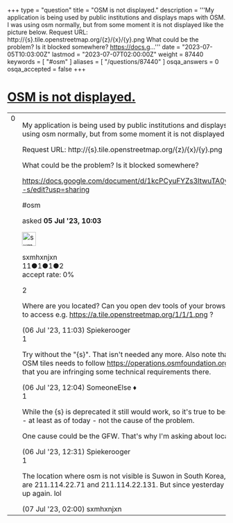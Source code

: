 +++
type = "question"
title = "OSM is not displayed."
description = '''My application is being used by public institutions and displays maps with OSM. I was using osm normally, but from some moment it is not displayed like the picture below. Request URL: http://{s}.tile.openstreetmap.org/{z}/{x}/{y}.png What could be the problem? Is it blocked somewhere? https://docs.g...'''
date = "2023-07-05T10:03:00Z"
lastmod = "2023-07-07T02:00:00Z"
weight = 87440
keywords = [ "#osm" ]
aliases = [ "/questions/87440" ]
osqa_answers = 0
osqa_accepted = false
+++

<div class="headNormal">

# [OSM is not displayed.](/questions/87440/osm-is-not-displayed)

</div>

<div id="main-body">

<div id="askform">

<table id="question-table" style="width:100%;">
<colgroup>
<col style="width: 50%" />
<col style="width: 50%" />
</colgroup>
<tbody>
<tr>
<td style="width: 30px; vertical-align: top"><div class="vote-buttons">
<span id="post-87440-upvote" class="ajax-command post-vote up" rel="nofollow" title="I like this post (click again to cancel)"> </span>
<div id="post-87440-score" class="post-score" title="current number of votes">
0
</div>
<span id="post-87440-downvote" class="ajax-command post-vote down" rel="nofollow" title="I dont like this post (click again to cancel)"> </span> <span id="favorite-mark" class="ajax-command favorite-mark" rel="nofollow" title="mark/unmark this question as favorite (click again to cancel)"> </span>
<div id="favorite-count" class="favorite-count">
&#10;</div>
</div></td>
<td><div id="item-right">
<div class="question-body">
<p>My application is being used by public institutions and displays maps with OSM. I was using osm normally, but from some moment it is not displayed like the picture below.</p>
<p>Request URL: http://{s}.tile.openstreetmap.org/{z}/{x}/{y}.png</p>
<p>What could be the problem? Is it blocked somewhere?</p>
<p><a href="https://docs.google.com/document/d/1kcPCyuFYZs3ltwuTA0yGqXiCxylc9JTzybZR15Ue--s/edit?usp=sharing">https://docs.google.com/document/d/1kcPCyuFYZs3ltwuTA0yGqXiCxylc9JTzybZR15Ue--s/edit?usp=sharing</a></p>
</div>
<div id="question-tags" class="tags-container tags">
<span class="post-tag tag-link-#osm" rel="tag" title="see questions tagged &#39;#osm&#39;">#osm</span>
</div>
<div id="question-controls" class="post-controls">
&#10;</div>
<div class="post-update-info-container">
<div class="post-update-info post-update-info-user">
<p>asked <strong>05 Jul '23, 10:03</strong></p>
<img src="https://secure.gravatar.com/avatar/a80d6d00da81b11ea565b85440992e88?s=32&amp;d=identicon&amp;r=g" class="gravatar" width="32" height="32" alt="sxmhxnjxn&#39;s gravatar image" />
<p><span>sxmhxnjxn</span><br />
<span class="score" title="11 reputation points">11</span><span title="1 badges"><span class="badge1">●</span><span class="badgecount">1</span></span><span title="1 badges"><span class="silver">●</span><span class="badgecount">1</span></span><span title="2 badges"><span class="bronze">●</span><span class="badgecount">2</span></span><br />
<span class="accept_rate" title="Rate of the user&#39;s accepted answers">accept rate:</span> <span title="sxmhxnjxn has no accepted answers">0%</span></p>
</div>
</div>
<div id="comments-container-87440" class="comments-container">
<span id="87443"></span>
<div id="comment-87443" class="comment">
<div id="post-87443-score" class="comment-score">
2
</div>
<div class="comment-text">
<p>Where are you located? Can you open dev tools of your browser to see the errors in trying to access e.g. <a href="https://a.tile.openstreetmap.org/1/1/1.png">https://a.tile.openstreetmap.org/1/1/1.png</a> ?</p>
</div>
<div id="comment-87443-info" class="comment-info">
<span class="comment-age">(06 Jul '23, 11:03)</span> <span class="comment-user userinfo">Spiekerooger</span>
</div>
</div>
<span id="87444"></span>
<div id="comment-87444" class="comment">
<div id="post-87444-score" class="comment-score">
1
</div>
<div class="comment-text">
<p>Try without the "{s}". That isn't needed any more. Also note that whatever is accessing OSM tiles needs to follow <a href="https://operations.osmfoundation.org/policies/tiles/">https://operations.osmfoundation.org/policies/tiles/</a> . It may be that you are infringing some technical requirements there.</p>
</div>
<div id="comment-87444-info" class="comment-info">
<span class="comment-age">(06 Jul '23, 12:04)</span> <span class="comment-user userinfo">SomeoneElse ♦</span>
</div>
</div>
<span id="87445"></span>
<div id="comment-87445" class="comment">
<div id="post-87445-score" class="comment-score">
1
</div>
<div class="comment-text">
<p>While the {s} is deprecated it still would work, so it's true to best change the url, but this is - at least as of today - not the cause of the problem.</p>
<p>One cause could be the GFW. That's why I'm asking about location.</p>
</div>
<div id="comment-87445-info" class="comment-info">
<span class="comment-age">(06 Jul '23, 12:31)</span> <span class="comment-user userinfo">Spiekerooger</span>
</div>
</div>
<span id="87449"></span>
<div id="comment-87449" class="comment">
<div id="post-87449-score" class="comment-score">
1
</div>
<div class="comment-text">
<p>The location where osm is not visible is Suwon in South Korea, and the representative IPs are 211.114.22.71 and 211.114.22.131. But since yesterday afternoon, osm is showing up again. lol</p>
</div>
<div id="comment-87449-info" class="comment-info">
<span class="comment-age">(07 Jul '23, 02:00)</span> <span class="comment-user userinfo">sxmhxnjxn</span>
</div>
</div>
</div>
<div id="comment-tools-87440" class="comment-tools">
&#10;</div>
<div class="clear">
&#10;</div>
<div id="comment-87440-form-container" class="comment-form-container">
&#10;</div>
<div class="clear">
&#10;</div>
</div></td>
</tr>
</tbody>
</table>

</div>

</div>

